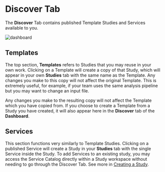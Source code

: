 # Discover Tab

The **Discover** Tab contains published Template Studies and Services available to you. 

![dashboard](https://user-images.githubusercontent.com/28002886/137287501-24078fdb-fc07-4aad-8d09-18102466e556.png)
## Templates
The top section, **Templates** refers to Studies that you may reuse in your own work. Clicking on a Template will create a copy of that Study, which will appear in your own **Studies** tab with the same name as the Template. Any changes you make to this copy will not affect the original Template. This is extremely useful, for example, if your team uses the same analysis pipeline but you may want to change an input file. 

Any changes you make to the resulting copy will not affect the Template which you have copied from. If you choose to create a Template from a Study you have created, it will also appear here in the **Discover** tab of the **Dashboard**.

## Services
This section functions very similarly to Template Studies. Clicking on a published Service will create a Study in your **Studies** tab with the single Service inside the Study. To add Services to an existing study, you may access the Service Catalog directly within a Study workspace without needing to go through the Discover Tab. See more in [Creating a Study](http://docs.osparc.io/#/docs/study_setup/create_study?id=add-a-service).
